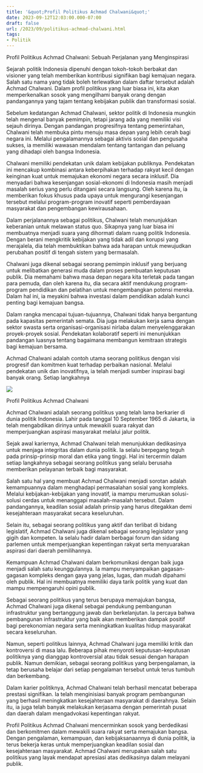 ```yaml
---
title: '&quot;Profil Politikus Achmad Chalwani&quot;'
date: 2023-09-12T12:03:00.000-07:00
draft: false
url: /2023/09/politikus-achmad-chalwani.html
tags: 
- Politik
---
```


  

Profil Politikus Achmad Chalwani: Sebuah Perjalanan yang Menginspirasi

  

Sejarah politik Indonesia dipenuhi dengan tokoh-tokoh berbakat dan visioner yang telah memberikan kontribusi signifikan bagi kemajuan negara. Salah satu nama yang tidak boleh terlewatkan dalam daftar tersebut adalah Achmad Chalwani. Dalam profil politikus yang luar biasa ini, kita akan memperkenalkan sosok yang mengilhami banyak orang dengan pandangannya yang tajam tentang kebijakan publik dan transformasi sosial.

  

Sebelum kedatangan Achmad Chalwani, sektor politik di Indonesia mungkin telah mengenal banyak pemimpin, tetapi jarang ada yang memiliki visi sejauh dirinya. Dengan pandangan progresifnya tentang pemerintahan, Chalwani telah membuka pintu menuju masa depan yang lebih cerah bagi negara ini. Melalui pengalamannya sebagai aktivis sosial dan pengusaha sukses, ia memiliki wawasan mendalam tentang tantangan dan peluang yang dihadapi oleh bangsa Indonesia.

  

Chalwani memiliki pendekatan unik dalam kebijakan publiknya. Pendekatan ini mencakup kombinasi antara keberpihakan terhadap rakyat kecil dengan keinginan kuat untuk memajukan ekonomi negara secara inklusif. Dia menyadari bahwa kesenjangan sosial-ekonomi di Indonesia masih menjadi masalah serius yang perlu ditangani secara langsung. Oleh karena itu, ia memberikan fokus khusus pada upaya untuk mengurangi kesenjangan tersebut melalui program-program inovatif seperti pemberdayaan masyarakat dan pengembangan kewirausahaan.

  

Dalam perjalanannya sebagai politikus, Chalwani telah menunjukkan keberanian untuk melawan status quo. Sikapnya yang luar biasa ini membuatnya menjadi suara yang dihormati dalam ruang politik Indonesia. Dengan berani mengkritik kebijakan yang tidak adil dan korupsi yang merajalela, dia telah membuktikan bahwa ada harapan untuk mewujudkan perubahan positif di tengah sistem yang bermasalah.

  

Chalwani juga dikenal sebagai seorang pemimpin inklusif yang berjuang untuk melibatkan generasi muda dalam proses pembuatan keputusan publik. Dia memahami bahwa masa depan negara kita terletak pada tangan para pemuda, dan oleh karena itu, dia secara aktif mendukung program-program pendidikan dan pelatihan untuk mengembangkan potensi mereka. Dalam hal ini, ia meyakini bahwa investasi dalam pendidikan adalah kunci penting bagi kemajuan bangsa.

  

Dalam rangka mencapai tujuan-tujuannya, Chalwani tidak hanya bergantung pada kapasitas pemerintah semata. Dia juga melakukan kerja sama dengan sektor swasta serta organisasi-organisasi nirlaba dalam menyelenggarakan proyek-proyek sosial. Pendekatan kolaboratif seperti ini menunjukkan pandangan luasnya tentang bagaimana membangun kemitraan strategis bagi kemajuan bersama.

  

Achmad Chalwani adalah contoh utama seorang politikus dengan visi progresif dan komitmen kuat terhadap perbaikan nasional. Melalui pendekatan unik dan inovatifnya, ia telah menjadi sumber inspirasi bagi banyak orang. Setiap langkahnya

  

![](https://www.ngopibareng.id/images/imagecache/20210115224427kh-achmad-chalwani.jpg)

  

Profil Politikus Achmad Chalwani

  

Achmad Chalwani adalah seorang politikus yang telah lama berkarier di dunia politik Indonesia. Lahir pada tanggal 10 September 1965 di Jakarta, ia telah mengabdikan dirinya untuk mewakili suara rakyat dan memperjuangkan aspirasi masyarakat melalui jalur politik.

  

Sejak awal kariernya, Achmad Chalwani telah menunjukkan dedikasinya untuk menjaga integritas dalam dunia politik. Ia selalu berpegang teguh pada prinsip-prinsip moral dan etika yang tinggi. Hal ini tercermin dalam setiap langkahnya sebagai seorang politikus yang selalu berusaha memberikan pelayanan terbaik bagi masyarakat.

  

Salah satu hal yang membuat Achmad Chalwani menjadi sorotan adalah kemampuannya dalam menghadapi permasalahan sosial yang kompleks. Melalui kebijakan-kebijakan yang inovatif, ia mampu merumuskan solusi-solusi cerdas untuk menanggapi masalah-masalah tersebut. Dalam pandangannya, keadilan sosial adalah prinsip yang harus ditegakkan demi kesejahteraan masyarakat secara keseluruhan.

  

Selain itu, sebagai seorang politikus yang aktif dan terlibat di bidang legislatif, Achmad Chalwani juga dikenal sebagai seorang legislator yang gigih dan kompeten. Ia selalu hadir dalam berbagai forum dan sidang parlemen untuk memperjuangkan kepentingan rakyat serta menyuarakan aspirasi dari daerah pemilihannya.

  

Kemampuan Achmad Chalwani dalam berkomunikasi dengan baik juga menjadi salah satu keunggulannya. Ia mampu menyampaikan gagasan-gagasan kompleks dengan gaya yang jelas, lugas, dan mudah dipahami oleh publik. Hal ini membuatnya memiliki daya tarik politik yang kuat dan mampu mempengaruhi opini publik.

  

Sebagai seorang politikus yang terus berupaya memajukan bangsa, Achmad Chalwani juga dikenal sebagai pendukung pembangunan infrastruktur yang bertanggung jawab dan berkelanjutan. Ia percaya bahwa pembangunan infrastruktur yang baik akan memberikan dampak positif bagi perekonomian negara serta meningkatkan kualitas hidup masyarakat secara keseluruhan.

  

Namun, seperti politikus lainnya, Achmad Chalwani juga memiliki kritik dan kontroversi di masa lalu. Beberapa pihak menyoroti keputusan-keputusan politiknya yang dianggap kontroversial atau tidak sesuai dengan harapan publik. Namun demikian, sebagai seorang politikus yang berpengalaman, ia tetap berusaha belajar dari setiap pengalaman tersebut untuk terus tumbuh dan berkembang.

  

Dalam karier politiknya, Achmad Chalwani telah berhasil mencatat beberapa prestasi signifikan. Ia telah menginisiasi banyak program pembangunan yang berhasil meningkatkan kesejahteraan masyarakat di daerahnya. Selain itu, ia juga telah banyak melakukan kerjasama dengan pemerintah pusat dan daerah dalam mengadvokasi kepentingan rakyat.

  

Profil Politikus Achmad Chalwani mencerminkan sosok yang berdedikasi dan berkomitmen dalam mewakili suara rakyat serta memajukan bangsa. Dengan pengalaman, kemampuan, dan kebijaksanaannya di dunia politik, ia terus bekerja keras untuk memperjuangkan keadilan sosial dan kesejahteraan masyarakat. Achmad Chalwani merupakan salah satu politikus yang layak mendapat apresiasi atas dedikasinya dalam melayani publik.